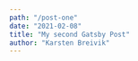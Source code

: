```yaml
---
path: "/post-one"
date: "2021-02-08"
title: "My second Gatsby Post"
author: "Karsten Breivik"
---
```

